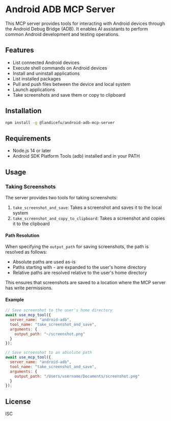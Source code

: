 # Android ADB MCP Server

This MCP server provides tools for interacting with Android devices through the Android Debug Bridge (ADB). It enables AI assistants to perform common Android development and testing operations.

## Features

- List connected Android devices
- Execute shell commands on Android devices
- Install and uninstall applications
- List installed packages
- Pull and push files between the device and local system
- Launch applications
- Take screenshots and save them or copy to clipboard

## Installation

```bash
npm install -g @landicefu/android-adb-mcp-server
```

## Requirements

- Node.js 14 or later
- Android SDK Platform Tools (adb) installed and in your PATH

## Usage

### Taking Screenshots

The server provides two tools for taking screenshots:

1. `take_screenshot_and_save`: Takes a screenshot and saves it to the local system
2. `take_screenshot_and_copy_to_clipboard`: Takes a screenshot and copies it to the clipboard

#### Path Resolution

When specifying the `output_path` for saving screenshots, the path is resolved as follows:

- Absolute paths are used as-is
- Paths starting with `~` are expanded to the user's home directory
- Relative paths are resolved relative to the user's home directory

This ensures that screenshots are saved to a location where the MCP server has write permissions.

#### Example

```javascript
// Save screenshot to the user's home directory
await use_mcp_tool({
  server_name: "android-adb",
  tool_name: "take_screenshot_and_save",
  arguments: {
    output_path: "~/screenshot.png"
  }
});

// Save screenshot to an absolute path
await use_mcp_tool({
  server_name: "android-adb",
  tool_name: "take_screenshot_and_save",
  arguments: {
    output_path: "/Users/username/Documents/screenshot.png"
  }
});
```

## License

ISC
